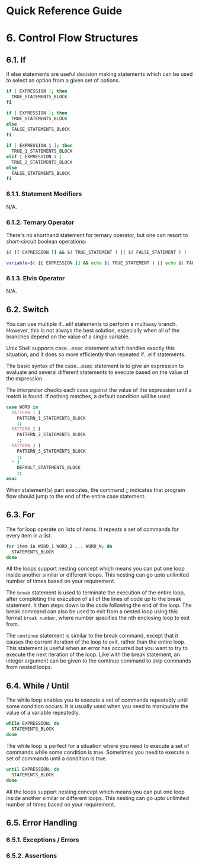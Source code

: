 Quick Reference Guide
=====================

# 6. Control Flow Structures

## 6.1. If

If else statements are useful decision making statements which can be used to select an option from a given set of options.

```bash
if [ EXPRESSION ]; then
  TRUE_STATEMENTS_BLOCK
fi

if [ EXPRESSION ]; then
  TRUE_STATEMENTS_BLOCK
else
  FALSE_STATEMENTS_BLOCK
fi

if [ EXPRESSION_1 ]; then
  TRUE_1_STATEMENTS_BLOCK
elif [ EXPRESSION_2 ]
  TRUE_2_STATEMENTS_BLOCK
else
  FALSE_STATEMENTS_BLOCK
fi
```

### 6.1.1. Statement Modifiers

N/A.

### 6.1.2. Ternary Operator

There's no shorthand statement for ternary operator, but one can resort to short-circuit boolean operations:

```bash
$( [[ EXPRESSION ]] && $( TRUE_STATEMENT ) || $( FALSE_STATEMENT ) )

variable=$( [[ EXPRESSION ]] && echo $( TRUE_STATEMENT ) || echo $( FALSE_STATEMENT ) )
```

### 6.1.3. Elvis Operator

N/A.

## 6.2. Switch

You can use multiple if...elif statements to perform a multiway branch. However, this is not always the best solution, especially when all of the branches depend on the value of a single variable.

Unix Shell supports case...esac statement which handles exactly this situation, and it does so more efficiently than repeated if...elif statements.

The basic syntax of the case...esac statement is to give an expression to evaluate and several different statements to execute based on the value of the expression.

The interpreter checks each case against the value of the expression until a match is found. If nothing matches, a default condition will be used.

```bash
case WORD in
  PATTERN_1 )
    PATTERN_1_STATEMENTS_BLOCK
    ;;
  PATTERN_2 )
    PATTERN_2_STATEMENTS_BLOCK
    ;;
  PATTERN_3 )
    PATTERN_3_STATEMENTS_BLOCK
    ;;
  * )
    DEFAULT_STATEMENTS_BLOCK
    ;;
esac
```

When statement(s) part executes, the command ;; indicates that program flow should jump to the end of the entire case statement.

## 6.3. For

The for loop operate on lists of items. It repeats a set of commands for every item in a list.

```bash
for item in WORD_1 WORD_2 ... WORD_N; do
  STATEMENTS_BLOCK
done
```

All the loops support nesting concept which means you can put one loop inside another similar or different loops. This nesting can go upto unlimited number of times based on your requirement.

The ```break``` statement is used to terminate the execution of the entire loop, after completing the execution of all of the lines of code up to the break statement. It then steps down to the code following the end of the loop.
The break command can also be used to exit from a nested loop using this format ```break number```, where number specifies the nth enclosing loop to exit from.

The ```continue``` statement is similar to the break command, except that it causes the current iteration of the loop to exit, rather than the entire loop. This statement is useful when an error has occurred but you want to try to execute the next iteration of the loop. Like with the break statement, an integer argument can be given to the continue command to skip commands from nested loops.

## 6.4. While / Until

The while loop enables you to execute a set of commands repeatedly until some condition occurs. It is usually used when you need to manipulate the value of a variable repeatedly.

```bash
while EXPRESSION; do
  STATEMENTS_BLOCK
done
```

The while loop is perfect for a situation where you need to execute a set of commands while some condition is true. Sometimes you need to execute a set of commands until a condition is true.

```bash
until EXPRESSION; do
  STATEMENTS_BLOCK
done
```

All the loops support nesting concept which means you can put one loop inside another similar or different loops. This nesting can go upto unlimited number of times based on your requirement.

## 6.5. Error Handling

### 6.5.1. Exceptions / Errors

### 6.5.2. Assertions
